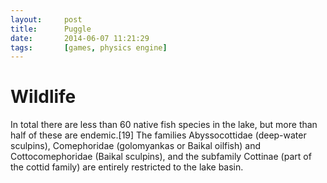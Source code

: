 ```yaml
---
layout:     post
title:      Puggle
date:       2014-06-07 11:21:29
tags:       [games, physics engine]
---
```


# Wildlife
In total there are less than 60 native fish species in the lake, but more than half of these are endemic.[19] The families Abyssocottidae (deep-water sculpins), Comephoridae (golomyankas or Baikal oilfish) and Cottocomephoridae (Baikal sculpins), and the subfamily Cottinae (part of the cottid family) are entirely restricted to the lake basin.
